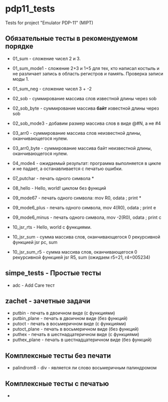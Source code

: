# pdp11_tests
Tests for project "Emulator PDP-11" (MIPT)

## Обязательные тесты в рекомендуемом порядке

* 01_sum - сложение чисел 2 и 3.
* 01_sum_mode1 - сложение 2+3 и 1+5 для тех, кто написал костыль и не различает запись в область регистров и память. Проверка записи моды 1.
* 01_sum_neg - сложение чисел 3 + -2
* 02_sob - суммирование массива слов известной длины через sob
* 02_sob_byte - суммирование массива **байт** известной длины через sob
* 02_sob_mode3 - добавим размер массива слов в виде @#N, а не #4
* 03_arr0 - суммирование массива слов неизвестной длины, оканчивающегося нулем.
* 03_arr0_byte - суммирование массива байт неизвестной длины, оканчивающегося нулем.
* 04_mode4 - ожидаемый результат: программа выполняется в цикле и не падает, а останавливается с печатью ошибки.

* 07_putchar - печать одного символа *
* 08_hello - Hello, world! циклом без функций
* 09_mode67 - печать одного символа:    mov R0, odata        ; print *
* 09_mode6_plus - печать одного символа, mov 4(R0), odata    ; print e
* 09_mode6_minus - печать одного символа, mov -2(R0), odata  ; print c
* 10_jsr_rts - Hello, world с функциями.
* 10_jsr_sum - сумма массива слов, оканчивающегося 0 рекурсивной функцией jsr pc, sum
* 10_jsr_sum_r5 - сумма массива слов, оканчивающегося 0 рекурсивной функцией jsr R5, sum (ожидаем r5=21, r4=005234)


## simpe_tests - Простые тесты

* adc - Add Care тест

## zachet - зачетные задачи

* putbin - печать в двоичном виде (с функциями)
* putbin_plane - печать в двоичном виде (без функций)
* putoct - печать в восьмеричном виде (с функциями)
* putoct_plane - печать в восьмеричном виде (без функций)
* puthex - печать в шестнадцатеричном виде (с функциями)
* puthex_plane - печать в шестнадцатеричном виде (без функций)


## Комплексные тесты без печати

* palindrom8 - div - является ли слово восьмеричным палиндромом

## Комплексные тесты с печатью

* 